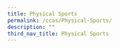 ```yaml
---
title: Physical Sports
permalink: /ccas/Physical-Sports/
description: ""
third_nav_title: Physical Sports
---
```

